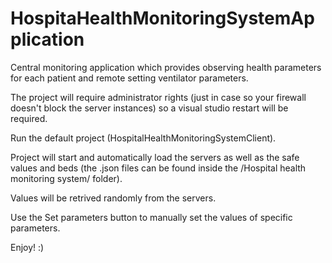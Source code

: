 # HospitaHealthMonitoringSystemApplication
Central monitoring application which provides observing health parameters for each patient and remote setting ventilator parameters.

The project will require administrator rights (just in case so your firewall doesn't block the server instances) so a visual studio restart will be required.

Run the default project (HospitalHealthMonitoringSystemClient).

Project will start and automatically load the servers as well as the safe values and beds (the .json files can be found inside the /Hospital health monitoring system/ folder).

Values will be retrived randomly from the servers.

Use the Set parameters button to manually set the values of specific parameters.


Enjoy! :)

